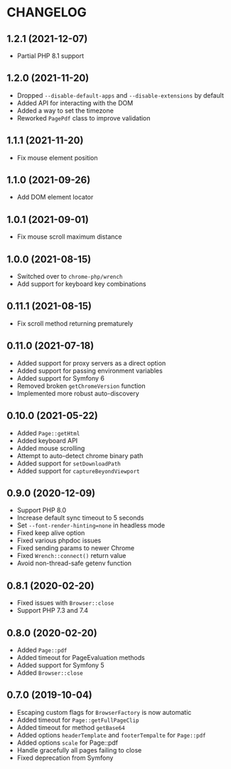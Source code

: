 # CHANGELOG


## 1.2.1 (2021-12-07)

* Partial PHP 8.1 support


## 1.2.0 (2021-11-20)

* Dropped `--disable-default-apps` and `--disable-extensions` by default
* Added API for interacting with the DOM
* Added a way to set the timezone
* Reworked `PagePdf` class to improve validation


## 1.1.1 (2021-11-20)

* Fix mouse element position


## 1.1.0 (2021-09-26)

* Add DOM element locator


## 1.0.1 (2021-09-01)

* Fix mouse scroll maximum distance


## 1.0.0 (2021-08-15)

* Switched over to `chrome-php/wrench`
* Add support for keyboard key combinations


## 0.11.1 (2021-08-15)

* Fix scroll method returning prematurely


## 0.11.0 (2021-07-18)

* Added support for proxy servers as a direct option
* Added support for passing environment variables
* Added support for Symfony 6
* Removed broken `getChromeVersion` function
* Implemented more robust auto-discovery


## 0.10.0 (2021-05-22)

* Added `Page::getHtml`
* Added keyboard API
* Added mouse scrolling
* Attempt to auto-detect chrome binary path
* Added support for `setDownloadPath`
* Added support for `captureBeyondViewport`


## 0.9.0 (2020-12-09)

* Support PHP 8.0
* Increase default sync timeout to 5 seconds
* Set `--font-render-hinting=none` in headless mode
* Fixed keep alive option
* Fixed various phpdoc issues
* Fixed sending params to newer Chrome
* Fixed `Wrench::connect()` return value
* Avoid non-thread-safe getenv function


## 0.8.1 (2020-02-20)

* Fixed issues with `Browser::close`
* Support PHP 7.3 and 7.4


## 0.8.0 (2020-02-20)

* Added `Page::pdf`
* Added timeout for PageEvaluation methods
* Added support for Symfony 5
* Added `Browser::close`


## 0.7.0 (2019-10-04)

* Escaping custom flags for `BrowserFactory` is now automatic
* Added timeout for `Page::getFullPageClip`
* Added timeout for method `getBase64`
* Added options `headerTemplate` and `footerTempalte` for `Page::pdf`
* Added options `scale` for Page::pdf
* Handle gracefully all pages failing to close
* Fixed deprecation from Symfony
